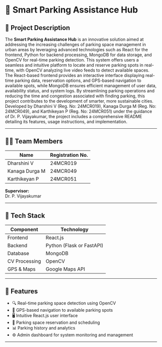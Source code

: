 # 🚗 Smart Parking Assistance Hub

## 📖 Project Description

The **Smart Parking Assistance Hub** is an innovative solution aimed at addressing the increasing challenges of parking space management in urban areas by leveraging advanced technologies such as React for the frontend, Python for backend processing, MongoDB for data storage, and OpenCV for real-time parking detection. This system offers users a seamless and intuitive platform to locate and reserve parking spots in real-time, with OpenCV analyzing live video feeds to detect available spaces. The React-based frontend provides an interactive interface displaying real-time parking data, reservation options, and GPS-based navigation to available spots, while MongoDB ensures efficient management of user data, availability status, and system logs. By streamlining parking operations and reducing the time and congestion associated with finding parking, this project contributes to the development of smarter, more sustainable cities. Developed by Dharshini V (Reg. No: 24MCR019), Kanaga Durga M (Reg. No: 24MCR049), and Karthikeyan P (Reg. No: 24MCR051) under the guidance of Dr. P. Vijayakumar, the project includes a comprehensive README detailing its features, usage instructions, and implementation.

---

## 🧑‍💻 Team Members

| Name            | Registration No. |
|-----------------|------------------|
| Dharshini V     | 24MCR019         |
| Kanaga Durga M  | 24MCR049         |
| Karthikeyan P   | 24MCR051         |

**Supervisor:**  
Dr. P. Vijayakumar

---

## 🧰 Tech Stack

| Component     | Technology           |
|---------------|----------------------|
| Frontend      | React.js             |
| Backend       | Python (Flask or FastAPI) |
| Database      | MongoDB              |
| CV Processing | OpenCV               |
| GPS & Maps    | Google Maps API      |

---

## 🚀 Features

- 🔍 Real-time parking space detection using OpenCV
- 📍 GPS-based navigation to available parking spots
- 🖥️ Intuitive React.js user interface
- 📅 Parking space reservation and scheduling
- 📊 Parking history and analytics
- ⚙️ Admin dashboard for system monitoring and management

---

